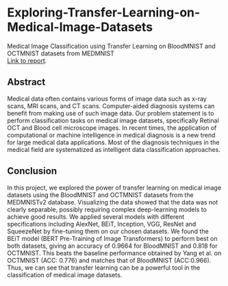 # Exploring-Transfer-Learning-on-Medical-Image-Datasets
Medical Image Classification using Transfer Learning on BloodMNIST and OCTMNIST datasets from MEDMNIST  
[Link to report](https://drive.google.com/file/d/1cHPCAxcbLZb6A9d1EaHQ0tQjKwOnptGr/view).

## Abstract
Medical data often contains various forms of image data such as x-ray scans, MRI scans, and CT scans. Computer-aided diagnosis systems can benefit from making use of such image data. Our problem statement is to perform classification tasks on medical image datasets, specifically Retinal OCT and Blood cell microscope images. In recent times, the application of computational or machine intelligence in medical diagnosis is a new trend for large medical data applications. Most of the diagnosis techniques in the medical field are systematized as intelligent data classification approaches.

## Conclusion
In this project, we explored the power of transfer learning on medical image datasets using the BloodMNIST and OCTMNIST datasets
from the MEDMNISTv2 database. Visualizing the data showed that the data was not clearly separable, possibly requiring complex
deep-learning models to achieve good results. We applied several models with different specifications including AlexNet, BEiT, Inception, VGG, ResNet and SqueezeNet by fine-tuning them on our chosen datasets. We found the BEiT model (BERT Pre-Training of Image Transformers) to perform best on both datasets, giving an accuracy of 0.9664 for BloodMNIST and 0.818 for OCTMNIST. This beats the baseline performance obtained by Yang et al. on
OCTMNIST (ACC: 0.776) and matches that of BloodMNIST (ACC:0.966). Thus, we can see that transfer learning can be a powerful tool in the classification of medical image datasets.
